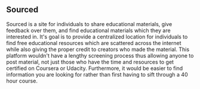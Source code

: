## Sourced

Sourced is a site for individuals to share educational materials, give feedback over them, and find educational materials which they are interested in. It's goal is to provide a centralized location for individuals to find free educational resources which are scattered across the internet while also giving the proper credit to creators who made the material. This platform wouldn't have a lengthy screening process thus allowing anyone to post material, not just those who have the time and resources to get certified on Coursera or Udacity. Furthermore, it would be easier to find information you are looking for rather than first having to sift through a 40 hour course. 
